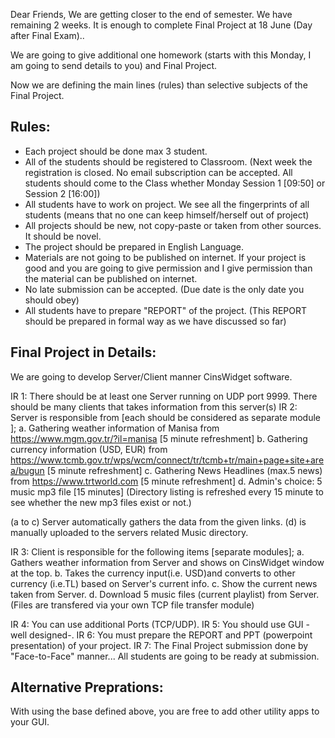 Dear Friends,
We are getting closer to the end of semester. We have remaining 2 weeks.
It is enough to complete Final Project at 18 June (Day after Final Exam)..

We are going to give additional one homework (starts with this Monday, I am going to 
send details to you) and Final Project. 

Now we are defining the main lines (rules) than selective subjects of the Final Project. 

Rules:
------
- Each project should be done max 3 student. 
- All of the students should be registered to Classroom. (Next week the registration is closed. No email subscription can be accepted. All students should come to the Class whether Monday Session 1 [09:50] or Session 2 [16:00])
- All students have to work on project. We see all the fingerprints of all students (means that no one can keep himself/herself out of project)
- All projects should be new, not copy-paste or taken from other sources. It should be novel.
- The project should be prepared in English Language.
- Materials are not going to be published on internet. If your project is good and you are going to give permission and I give permission than the material can be published on internet.
- No late submission can be accepted. (Due date is the only date you should obey)
- All students have to prepare "REPORT" of the project. 
(This REPORT should be prepared in formal way as we have discussed so far)

Final Project in Details:
-------------------
We are going to develop Server/Client manner CinsWidget software. 

IR 1: There should be at least one Server running on UDP port 9999. There should be many clients that takes information from this server(s)
IR 2: Server is responsible from [each should be considered as separate module ];
a. Gathering weather information of Manisa from https://www.mgm.gov.tr/?il=manisa [5 minute refreshment]
b. Gathering currency information (USD, EUR) from https://www.tcmb.gov.tr/wps/wcm/connect/tr/tcmb+tr/main+page+site+area/bugun [5 minute refreshment]
c. Gathering News Headlines (max.5 news) from https://www.trtworld.com [5 minute refreshment]
d. Admin's choice: 5 music mp3 file [15 minutes] (Directory listing is refreshed every 15 minute to see whether the new mp3 files exist or not.)

(a to c) Server automatically gathers the data from the given links. (d) is manually uploaded to the servers related Music directory.

IR 3: Client is responsible for the following items [separate modules];
a. Gathers weather information from Server and shows on CinsWidget window at the top.
b. Takes the currency input(i.e. USD)and converts to other currency (i.e.TL) based on Server's current info. 
c. Show the current news taken from Server.
d. Download 5 music files (current playlist) from Server. 
(Files are transfered via your own TCP file transfer module)

IR 4: You can use additional Ports (TCP/UDP).
IR 5: You should use GUI -well designed-. 
IR 6: You must prepare the REPORT and PPT (powerpoint presentation) of your project.
IR 7: The Final Project submission done by "Face-to-Face" manner... All students are going to be ready at submission.

Alternative Preprations:
------------------------
With using the base defined above, you are free to add other utility apps to your GUI.
